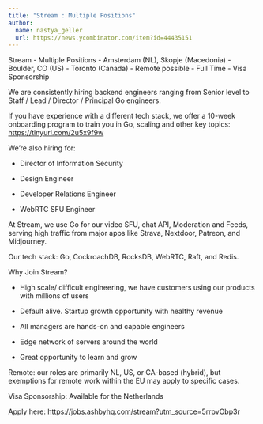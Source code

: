 ```yaml
---
title: "Stream : Multiple Positions"
author:
  name: nastya_geller
  url: https://news.ycombinator.com/item?id=44435151
---
```


<JobNavigation />

Stream - Multiple Positions - Amsterdam (NL), Skopje (Macedonia) -  Boulder, CO (US) - Toronto (Canada) - Remote possible - Full Time - Visa Sponsorship

We are consistently hiring backend engineers ranging from Senior level to Staff &#x2F; Lead &#x2F; Director &#x2F; Principal Go engineers.

If you have experience with a different tech stack, we offer a 10-week onboarding program to train you in Go, scaling and other key topics: <a href="https:&#x2F;&#x2F;tinyurl.com&#x2F;2u5x9f9w" rel="nofollow">https:&#x2F;&#x2F;tinyurl.com&#x2F;2u5x9f9w</a>

We’re also hiring for:

* Director of Information Security

* Design Engineer

* Developer Relations Engineer

* WebRTC SFU Engineer

At Stream, we use Go for our video SFU, chat API, Moderation and Feeds, serving high traffic from major apps like Strava, Nextdoor, Patreon, and Midjourney.

Our tech stack: Go, CockroachDB, RocksDB, WebRTC, Raft, and Redis.

Why Join Stream?

* High scale&#x2F; difficult engineering, we have customers using our products with millions of users

* Default alive. Startup growth opportunity with healthy revenue

* All managers are hands-on and capable engineers

* Edge network of servers around the world

* Great opportunity to learn and grow

Remote: our roles are primarily NL, US, or CA-based (hybrid), but exemptions for remote work within the EU may apply to specific cases.

Visa Sponsorship: Available for the Netherlands

Apply here: <a href="https:&#x2F;&#x2F;jobs.ashbyhq.com&#x2F;stream?utm_source=5rrpvObp3r" rel="nofollow">https:&#x2F;&#x2F;jobs.ashbyhq.com&#x2F;stream?utm_source=5rrpvObp3r</a>
<JobApplication />
